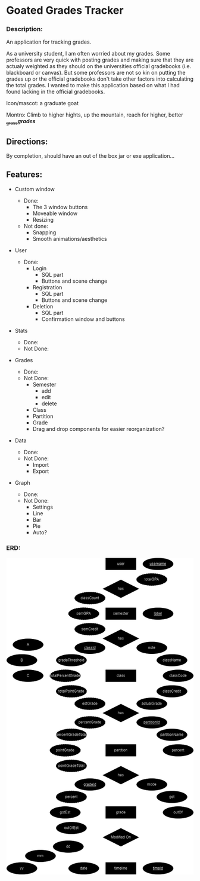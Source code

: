 # Goated Grades Tracker

### Description:
  An application for tracking grades.

  As a university student, I am often worried about my grades. 
  Some professors are very quick with posting grades and making sure that they are actualy weighted 
  as they should on the universities official gradebooks (i.e. blackboard or canvas). But some 
  professors are not so kin on putting the grades up or the official gradebooks don't take other 
  factors into calculating the total grades. I wanted to make this application based on what I had
  found lacking in the official gradebooks.

  Icon/mascot: a graduate goat
  
  Montro: Climb to higher hights, up the mountain, reach for higher, better <sub>~~grass~~</sub>***grades***

## Directions:
  By completion, should have an out of the box jar or exe application...

## Features:
  - Custom window
    - Done:
      - The 3 window buttons
      - Moveable window
      - Resizing
    - Not done:
      - Snapping
      - Smooth animations/aesthetics

  - User
    - Done:
      - Login
        - SQL part
        - Buttons and scene change
      - Registration
        - SQL part
        - Buttons and scene change
      - Deletion
        - SQL part
        - Confirmation window and buttons

  - Stats
    - Done:
    - Not Done:

  - Grades
    - Done:
    - Not Done:
      - Semester
        - add
        - edit
        - delete
      - Class
      - Partition
      - Grade 
      - Drag and drop components for easier reorganization?
    
  - Data
    - Done:
    - Not Done:
      - Import
      - Export
     
  - Graph
    - Done:
    - Not Done:
      - Settings
      - Line
      - Bar
      - Pie
      - Auto?
  
### ERD:

 ![GGT ERD](graphics/erd.png "GGT ERD")
